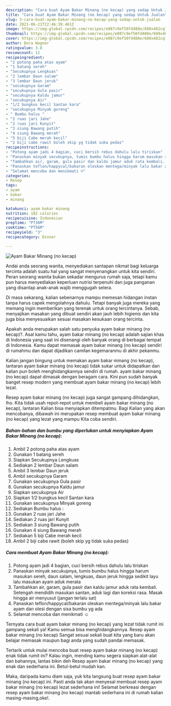 ```yaml
---
description: "Cara buat Ayam Bakar Minang (no kecap) yang sedap Untuk Jualan"
title: "Cara buat Ayam Bakar Minang (no kecap) yang sedap Untuk Jualan"
slug: 3-cara-buat-ayam-bakar-minang-no-kecap-yang-sedap-untuk-jualan
date: 2021-06-21T22:46:39.461Z
image: https://img-global.cpcdn.com/recipes/e087c9ef50fd488e/680x482cq70/ayam-bakar-minang-no-kecap-foto-resep-utama.jpg
thumbnail: https://img-global.cpcdn.com/recipes/e087c9ef50fd488e/680x482cq70/ayam-bakar-minang-no-kecap-foto-resep-utama.jpg
cover: https://img-global.cpcdn.com/recipes/e087c9ef50fd488e/680x482cq70/ayam-bakar-minang-no-kecap-foto-resep-utama.jpg
author: Dora Wagner
ratingvalue: 3.8
reviewcount: 12
recipeingredient:
- "2 potong paha atas ayam"
- "1 batang sereh"
- "Secukupnya Lengkuas"
- "2 lembar Daun salam"
- "3 lembar Daun jeruk"
- "secukupnya Garam"
- "secukupnya Gula pasir"
- "secukupnya Kaldu jamur"
- "secukupnya Air"
- "1/2 bungkus kecil Santan kara"
- "secukupnya Minyak goreng"
- " Bumbu halus "
- "2 ruas jari Jahe"
- "2 ruas jari Kunyit"
- "3 siung Bawang putih"
- "4 siung Bawang merah"
- "5 biji Cabe merah kecil"
- "2 biji cabe rawit boleh skip yg tidak suka pedas"
recipeinstructions:
- "Potong ayam jadi 4 bagian, cuci bersih rebus dahulu lalu tiriskan"
- "Panaskan minyak secukupnya, tumis bumbu halus hingga harum masukan sereh, daun salam, lengkuas, daun jeruk hingga sedikit layu lalu masukan ayam aduk merata"
- "Tambahkan air, garam, gula pasir dan kaldu jamur aduk rata kembali. Setengah mendidih masukan santan, aduk lagi dan koreksi rasa. Masak hingga air menyusut (jangan terlalu sat)"
- "Panaskan teflon/happycal/bakaran oleskan mentega/minyak lalu bakar ayam dan olesi dengan sisa bumbu yg ada"
- "Selamat mencoba dan menikmati ☺"
categories:
- Resep
tags:
- ayam
- bakar
- minang

katakunci: ayam bakar minang 
nutrition: 182 calories
recipecuisine: Indonesian
preptime: "PT36M"
cooktime: "PT56M"
recipeyield: "3"
recipecategory: Dinner

---
```



![Ayam Bakar Minang (no kecap)](https://img-global.cpcdn.com/recipes/e087c9ef50fd488e/680x482cq70/ayam-bakar-minang-no-kecap-foto-resep-utama.jpg)

Andai anda seorang wanita, menyediakan santapan nikmat bagi keluarga tercinta adalah suatu hal yang sangat menyenangkan untuk kita sendiri. Peran seorang  wanita bukan sekadar mengurus rumah saja, tetapi kamu pun harus menyediakan keperluan nutrisi terpenuhi dan juga panganan yang disantap anak-anak wajib menggugah selera.

Di masa  sekarang, kalian sebenarnya mampu memesan hidangan instan tanpa harus capek mengolahnya dahulu. Tetapi banyak juga mereka yang memang ingin memberikan yang terenak untuk orang tercintanya. Sebab, menyajikan masakan yang dibuat sendiri akan jauh lebih higienis dan kita juga bisa menyesuaikan sesuai masakan kesukaan orang tercinta. 



Apakah anda merupakan salah satu penyuka ayam bakar minang (no kecap)?. Asal kamu tahu, ayam bakar minang (no kecap) adalah sajian khas di Indonesia yang saat ini disenangi oleh banyak orang di berbagai tempat di Indonesia. Kamu dapat memasak ayam bakar minang (no kecap) sendiri di rumahmu dan dapat dijadikan camilan kegemaranmu di akhir pekanmu.

Kalian jangan bingung untuk memakan ayam bakar minang (no kecap), lantaran ayam bakar minang (no kecap) tidak sukar untuk didapatkan dan kalian pun boleh menghidangkannya sendiri di rumah. ayam bakar minang (no kecap) dapat dimasak dengan beragam cara. Kini pun sudah banyak banget resep modern yang membuat ayam bakar minang (no kecap) lebih lezat.

Resep ayam bakar minang (no kecap) juga sangat gampang dihidangkan, lho. Kita tidak usah repot-repot untuk membeli ayam bakar minang (no kecap), lantaran Kalian bisa menyiapkan ditempatmu. Bagi Kalian yang akan mencobanya, dibawah ini merupakan resep membuat ayam bakar minang (no kecap) yang lezat yang mampu Kita coba sendiri.

<!--inarticleads1-->

##### Bahan-bahan dan bumbu yang diperlukan untuk menyiapkan Ayam Bakar Minang (no kecap):

1. Ambil 2 potong paha atas ayam
1. Gunakan 1 batang sereh
1. Siapkan Secukupnya Lengkuas
1. Sediakan 2 lembar Daun salam
1. Ambil 3 lembar Daun jeruk
1. Ambil secukupnya Garam
1. Gunakan secukupnya Gula pasir
1. Gunakan secukupnya Kaldu jamur
1. Siapkan secukupnya Air
1. Siapkan 1/2 bungkus kecil Santan kara
1. Gunakan secukupnya Minyak goreng
1. Sediakan  Bumbu halus :
1. Gunakan 2 ruas jari Jahe
1. Sediakan 2 ruas jari Kunyit
1. Sediakan 3 siung Bawang putih
1. Gunakan 4 siung Bawang merah
1. Sediakan 5 biji Cabe merah kecil
1. Ambil 2 biji cabe rawit (boleh skip yg tidak suka pedas)




<!--inarticleads2-->

##### Cara membuat Ayam Bakar Minang (no kecap):

1. Potong ayam jadi 4 bagian, cuci bersih rebus dahulu lalu tiriskan
1. Panaskan minyak secukupnya, tumis bumbu halus hingga harum masukan sereh, daun salam, lengkuas, daun jeruk hingga sedikit layu lalu masukan ayam aduk merata
1. Tambahkan air, garam, gula pasir dan kaldu jamur aduk rata kembali. Setengah mendidih masukan santan, aduk lagi dan koreksi rasa. Masak hingga air menyusut (jangan terlalu sat)
1. Panaskan teflon/happycal/bakaran oleskan mentega/minyak lalu bakar ayam dan olesi dengan sisa bumbu yg ada
1. Selamat mencoba dan menikmati ☺




Ternyata cara buat ayam bakar minang (no kecap) yang lezat tidak rumit ini gampang sekali ya! Kamu semua bisa menghidangkannya. Resep ayam bakar minang (no kecap) Sangat sesuai sekali buat kita yang baru akan belajar memasak maupun bagi anda yang sudah pandai memasak.

Tertarik untuk mulai mencoba buat resep ayam bakar minang (no kecap) enak tidak rumit ini? Kalau ingin, mending kamu segera siapkan alat-alat dan bahannya, lantas bikin deh Resep ayam bakar minang (no kecap) yang enak dan sederhana ini. Betul-betul mudah kan. 

Maka, daripada kamu diam saja, yuk kita langsung buat resep ayam bakar minang (no kecap) ini. Pasti anda tak akan menyesal membuat resep ayam bakar minang (no kecap) lezat sederhana ini! Selamat berkreasi dengan resep ayam bakar minang (no kecap) mantab sederhana ini di rumah kalian masing-masing,oke!.

